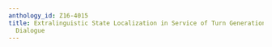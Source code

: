 ```yaml
---
anthology_id: Z16-4015
title: Extralinguistic State Localization in Service of Turn Generation in Task-Oriented
  Dialogue
---
```

